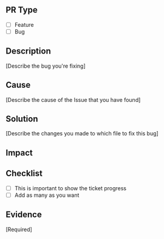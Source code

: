 ## PR Type
- [ ] Feature
- [ ] Bug

## Description
[Describe the bug you're fixing]

## Cause
[Describe the cause of the Issue that you have found]

## Solution
[Describe the changes you made to which file to fix this bug]

## Impact

## Checklist
- [ ] This is important to show the ticket progress
- [ ] Add as many as you want

## Evidence 
[Required]
